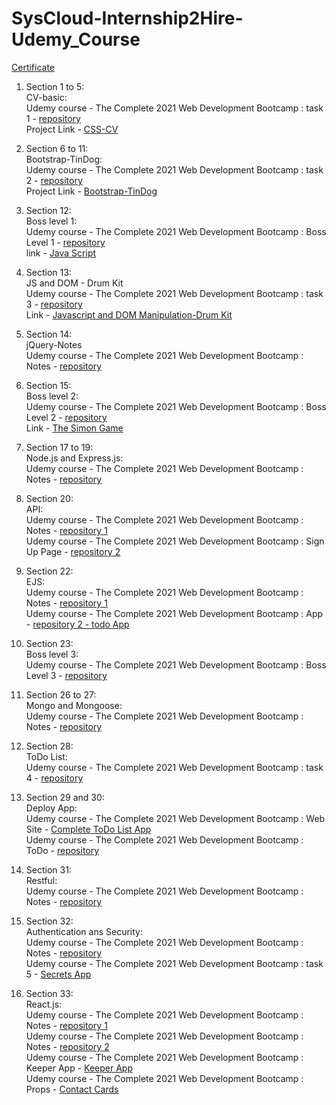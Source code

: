# SysCloud-Internship2Hire-Udemy_Course
<a href="https://www.udemy.com/certificate/UC-13388f16-ff72-47e7-894a-8bf8acafefdd/"> Certificate </a>


1. Section 1 to 5: <br>
CV-basic:<br>
Udemy course - The Complete 2021 Web Development Bootcamp : task 1 - <a href="https://github.com/Harsh5itha/CV-basic">repository</a> <br>
  Project Link - <a href="https://harsh5itha.github.io/CV-basic/"> CSS-CV </a>

2. Section 6 to 11: <br>
Bootstrap-TinDog: <br>
Udemy course - The Complete 2021 Web Development Bootcamp : task 2 - <a href="https://github.com/Harsh5itha/TinDog">repository</a><br>
Project Link - <a href="https://harsh5itha.github.io/TinDog/">Bootstrap-TinDog</a>

3. Section 12: <br>
  Boss level 1:<br>
  Udemy course - The Complete 2021 Web Development Bootcamp : Boss Level 1 - <a href="https://github.com/Harsh5itha/Boss-Level-1">repository</a><br>
  link - <a href="https://harsh5itha.github.io/Boss-Level-1/"> Java Script</a>

4. Section 13: <br>
  JS and DOM - Drum Kit<br>
  Udemy course - The Complete 2021 Web Development Bootcamp : task 3 - <a href="https://github.com/Harsh5itha/Drum-kit">repository</a><br>
Link - <a href ="https://harsh5itha.github.io/Drum-kit/">Javascript and DOM Manipulation-Drum Kit</a>

5. Section 14: <br>
   jQuery-Notes<br>
   Udemy course - The Complete 2021 Web Development Bootcamp : Notes - <a href="https://github.com/Harsh5itha/jQuery-Notes">repository</a>

6. Section 15: <br>
   Boss level 2: <br>
   Udemy course - The Complete 2021 Web Development Bootcamp : Boss Level 2 - <a href="https://github.com/Harsh5itha/Boss-Level-2">repository</a><br>
   Link - <a href = "https://harsh5itha.github.io/Boss-Level-2/">The Simon Game</a>

7. Section 17 to 19:<br>
   Node.js and Express.js: <br>
   Udemy course - The Complete 2021 Web Development Bootcamp : Notes - <a href="https://github.com/Harsh5itha/Node.js-Notes">repository</a>
   
8. Section 20:    <br>
   API:<br>
   Udemy course - The Complete 2021 Web Development Bootcamp : Notes - <a href="https://github.com/Harsh5itha/API-Notes">repository 1</a> <br>
   Udemy course - The Complete 2021 Web Development Bootcamp : Sign Up Page - <a href="https://github.com/Harsh5itha/API-SignUpPage">repository 2</a>
 
9. Section 22:<br>
   EJS:<br>
   Udemy course - The Complete 2021 Web Development Bootcamp : Notes - <a href="https://github.com/Harsh5itha/EJS-Notes">repository 1</a> <br>
   Udemy course - The Complete 2021 Web Development Bootcamp : App - <a href="https://github.com/Harsh5itha/ToDo-List">repository 2 - todo App</a>
   
10. Section 23:<br>
    Boss level 3: <br>
    Udemy course - The Complete 2021 Web Development Bootcamp : Boss Level 3 - <a href="https://github.com/Harsh5itha/Boss-Level-3">repository</a>
   
11. Section 26 to 27:<br>
    Mongo and Mongoose:<br>
    Udemy course - The Complete 2021 Web Development Bootcamp : Notes - <a href="https://github.com/Harsh5itha/Mongo-and-Mongoose-Notes">repository</a> 
   
12. Section 28:<br>
    ToDo List:<br>
    Udemy course - The Complete 2021 Web Development Bootcamp : task 4 - <a href="https://github.com/Harsh5itha/TodoList">repository</a> 

13. Section 29 and 30:<br>
    Deploy App:<br>
    Udemy course - The Complete 2021 Web Development Bootcamp : Web Site - <a href="https://aqueous-caverns-42512.herokuapp.com/">Complete ToDo List App</a><br> 
    Udemy course - The Complete 2021 Web Development Bootcamp : ToDo - <a href="https://github.com/Harsh5itha/TodoList">repository</a>
   
14. Section 31:<br>
    Restful: <br>
    Udemy course - The Complete 2021 Web Development Bootcamp : Notes - <a href="https://github.com/Harsh5itha/RESTful-API">repository</a> 
   
15. Section 32:<br>
    Authentication ans Security:<br>
    Udemy course - The Complete 2021 Web Development Bootcamp : Notes - <a href="https://github.com/Harsh5itha/Secrets">repository</a> <br>
    Udemy course - The Complete 2021 Web Development Bootcamp : task 5 - <a href="https://github.com/Harsh5itha/SecretsApp">Secrets App</a> 
   
16. Section 33:<br>
    React.js:<br>
    Udemy course - The Complete 2021 Web Development Bootcamp : Notes - <a href="https://github.com/Harsh5itha/React.js_Sandbox_Works">repository 1</a> <br>
    Udemy course - The Complete 2021 Web Development Bootcamp : Notes - <a href="https://github.com/Harsh5itha/react.js">repository 2</a> <br>
    Udemy course - The Complete 2021 Web Development Bootcamp : Keeper App - <a href="https://github.com/Harsh5itha/react.js">Keeper App</a> <br>
    Udemy course - The Complete 2021 Web Development Bootcamp : Props - <a href="https://github.com/Harsh5itha/React_Props_Contact_Cards">Contact Cards</a> 

